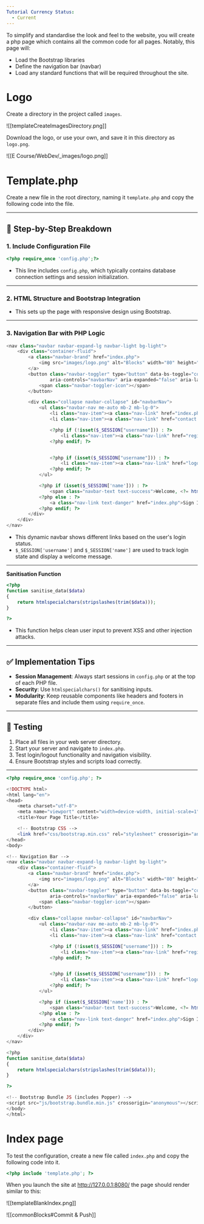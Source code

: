 ```yaml
---
Tutorial Currency Status:
  - Current
---
```

To simplify and standardise the look and feel to the website, you will create a php page which contains all the common code for all pages. Notably, this page will:
- Load the Bootstrap libraries
- Define the navigation bar (navbar)
- Load any standard functions that will be required throughout the site.

# Logo

Create a directory in the project called `images`.

![[templateCreateImagesDirectory.png]]

Download the logo, or use your own, and save it in this directory as `logo.png`.

![[E Course/WebDev/_images/logo.png]]



# Template.php

Create a new file in the root directory, naming it `template.php` and copy the following code into the file. 

---

## 🧩 Step-by-Step Breakdown

### 1. **Include Configuration File**

```Php
<?php require_once 'config.php';?>
```

- This line includes `config.php`, which typically contains database connection settings and session initialization.

---

### 2. **HTML Structure and Bootstrap Integration**

- This sets up the page with responsive design using Bootstrap.

---

### 3. **Navigation Bar with PHP Logic**

```Php
<nav class="navbar navbar-expand-lg navbar-light bg-light">
    <div class="container-fluid">
        <a class="navbar-brand" href="index.php">
            <img src="images/logo.png" alt="Blocks" width="80" height="80">
        </a>
        <button class="navbar-toggler" type="button" data-bs-toggle="collapse" data-bs-target="#navbarNav"
                aria-controls="navbarNav" aria-expanded="false" aria-label="Toggle navigation">
            <span class="navbar-toggler-icon"></span>
        </button>

        <div class="collapse navbar-collapse" id="navbarNav">
            <ul class="navbar-nav me-auto mb-2 mb-lg-0">
                <li class="nav-item"><a class="nav-link" href="index.php">Home</a></li>
                <li class="nav-item"><a class="nav-link" href="contact.php">Contact us</a></li>

                <?php if (!isset($_SESSION["username"])) : ?>
                    <li class="nav-item"><a class="nav-link" href="registration.php">Registration</a></li>
                <?php endif; ?>


                <?php if (isset($_SESSION["username"])) : ?>
                    <li class="nav-item"><a class="nav-link" href="logout.php" title="Logout">Logout</a></li>
                <?php endif; ?>
            </ul>

            <?php if (isset($_SESSION['name'])) : ?>
                <span class="navbar-text text-success">Welcome, <?= htmlspecialchars($_SESSION['name']) ?></span>
            <?php else : ?>
                <a class="nav-link text-danger" href="index.php">Sign In</a>
            <?php endif; ?>
        </div>
    </div>
</nav>
```

- This dynamic navbar shows different links based on the user's login status.
- `$_SESSION['username']` and `$_SESSION['name']` are used to track login state and display a welcome message.

---

**Sanitisation Function**

```Php
<?php
function sanitise_data($data)
{
    return htmlspecialchars(stripslashes(trim($data)));
}

?>
```

- This function helps clean user input to prevent XSS and other injection attacks.

---

## ✅ Implementation Tips

- **Session Management**: Always start sessions in `config.php` or at the top of each PHP file.
- **Security**: Use `htmlspecialchars()` for sanitising inputs.
- **Modularity**: Keep reusable components like headers and footers in separate files and include them using `require_once`.

---

## 🧪 Testing

1. Place all files in your web server directory.
2. Start your server and navigate to `index.php`.
3. Test login/logout functionality and navigation visibility.
4. Ensure Bootstrap styles and scripts load correctly.

---




```php
<?php require_once 'config.php'; ?>

<!DOCTYPE html>
<html lang="en">
<head>
    <meta charset="utf-8">
    <meta name="viewport" content="width=device-width, initial-scale=1">
    <title>Your Page Title</title>

    <!-- Bootstrap CSS -->
    <link href="css/bootstrap.min.css" rel="stylesheet" crossorigin="anonymous">
</head>
<body>

<!-- Navigation Bar -->
<nav class="navbar navbar-expand-lg navbar-light bg-light">
    <div class="container-fluid">
        <a class="navbar-brand" href="index.php">
            <img src="images/logo.png" alt="Blocks" width="80" height="80">
        </a>
        <button class="navbar-toggler" type="button" data-bs-toggle="collapse" data-bs-target="#navbarNav"
                aria-controls="navbarNav" aria-expanded="false" aria-label="Toggle navigation">
            <span class="navbar-toggler-icon"></span>
        </button>

        <div class="collapse navbar-collapse" id="navbarNav">
            <ul class="navbar-nav me-auto mb-2 mb-lg-0">
                <li class="nav-item"><a class="nav-link" href="index.php">Home</a></li>
                <li class="nav-item"><a class="nav-link" href="contact.php">Contact us</a></li>

                <?php if (!isset($_SESSION["username"])) : ?>
                    <li class="nav-item"><a class="nav-link" href="registration.php">Registration</a></li>
                <?php endif; ?>


                <?php if (isset($_SESSION["username"])) : ?>
                    <li class="nav-item"><a class="nav-link" href="logout.php" title="Logout">Logout</a></li>
                <?php endif; ?>
            </ul>

            <?php if (isset($_SESSION['name'])) : ?>
                <span class="navbar-text text-success">Welcome, <?= htmlspecialchars($_SESSION['name']) ?></span>
            <?php else : ?>
                <a class="nav-link text-danger" href="index.php">Sign In</a>
            <?php endif; ?>
        </div>
    </div>
</nav>

<?php
function sanitise_data($data)
{
    return htmlspecialchars(stripslashes(trim($data)));
}

?>

<!-- Bootstrap Bundle JS (includes Popper) -->
<script src="js/bootstrap.bundle.min.js" crossorigin="anonymous"></script>
</body>
</html>


```

# Index page

To test the configuration, create a new file called `index.php` and copy the following code into it.

```php
<?php include 'template.php'; ?>
```

When you launch the site at http://127.0.0.1:8080/ the page should render similar to this:

![[templateBlankIndex.png]]


![[commonBlocks#Commit & Push]]